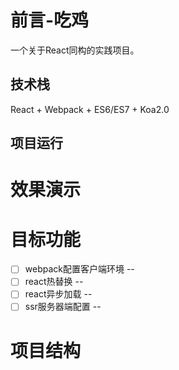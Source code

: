 
# 前言-吃鸡

一个关于React同构的实践项目。

## 技术栈

React + Webpack + ES6/ES7 + Koa2.0

## 项目运行

# 效果演示

# 目标功能

- [ ] webpack配置客户端环境 -- 
- [ ] react热替换 -- 
- [ ] react异步加载 -- 
- [ ] ssr服务器端配置 -- 

# 项目结构

